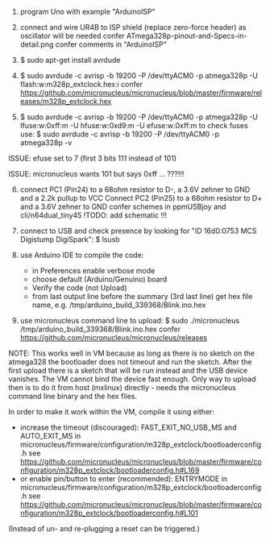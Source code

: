 
1. program Uno with example "ArduinoISP"

2. connect and wire UR4B to ISP shield (replace zero-force header) as oscillator will be needed
   confer ATmega328p-pinout-and-Specs-in-detail.png
   confer comments in "ArduinoISP"

3. $ sudo apt-get install avrdude

4. $ sudo avrdude -c avrisp -b 19200 -P /dev/ttyACM0 -p atmega328p -U flash:w:m328p_extclock.hex:i
   confer https://github.com/micronucleus/micronucleus/blob/master/firmware/releases/m328p_extclock.hex

5. $ sudo avrdude -c avrisp -b 19200 -P /dev/ttyACM0 -p atmega328p -U lfuse:w:0xff:m -U hfuse:w:0xd9:m -U efuse:w:0xff:m
   to check fuses use: $ sudo avrdude -c avrisp -b 19200 -P /dev/ttyACM0 -p atmega328p -v

ISSUE: efuse set to 7 (first 3 bits 111 instead of 101)

ISSUE: micronucleus wants 101 but says 0xff ... ???!!!

6. connect PC1 (Pin24) to a 68ohm resistor to D-, a 3.6V zehner to GND and a 2.2k pullup to VCC
   Connect PC2 (Pin25) to a 68ohm resistor to D+ and a 3.6V zehner to GND
   confer schemes in ppmUSBjoy and cli/n64dual_tiny45
!TODO: add schematic !!!

7. connect to USB and check presence by looking for "ID 16d0:0753 MCS Digistump DigiSpark": $ lsusb

8. use Arduino IDE to compile the code:
   - in Preferences enable verbose mode
   - choose default (Arduino/Genuino) board
   - Verify the code (not Upload)
   - from last output line before the summary (3rd last line) get hex file name, e.g. /tmp/arduino_build_339368/Blink.ino.hex

9. use micronucleus command line to upload: $ sudo ./micronucleus /tmp/arduino_build_339368/Blink.ino.hex
   confer https://github.com/micronucleus/micronucleus/releases

NOTE: This works well in VM because as long as there is no sketch on the atmega328 the bootloader
does not timeout and run the sketch. After the first upload there is a sketch that will be run instead
and the USB device vanishes. The VM cannot bind the device fast enough. Only way to upload then is
to do it from host (mxlinux) directly - needs the micronucleus command line binary and the hex files.

In order to make it work within the VM, compile it using either:
- increase the timeout (discouraged): FAST_EXIT_NO_USB_MS and AUTO_EXIT_MS in micronucleus/firmware/configuration/m328p_extclock/bootloaderconfig.h 
  see https://github.com/micronucleus/micronucleus/blob/master/firmware/configuration/m328p_extclock/bootloaderconfig.h#L169
- or enable pin/button to enter (recommended): ENTRYMODE in micronucleus/firmware/configuration/m328p_extclock/bootloaderconfig.h
  see https://github.com/micronucleus/micronucleus/blob/master/firmware/configuration/m328p_extclock/bootloaderconfig.h#L101

(Instead of un- and re-plugging a reset can be triggered.)
